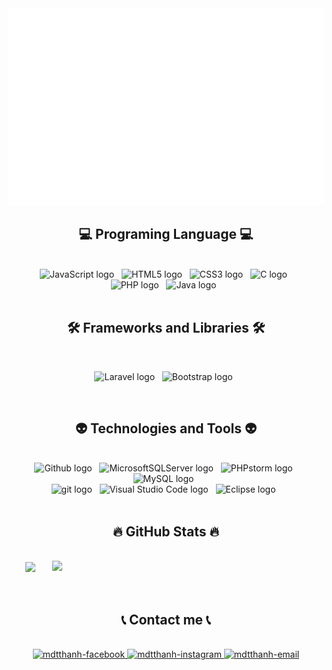   <a href="#" target="_blank">
    <img src="svg/thanhdao.svg" width="1200" alt="thanhdao" />
  </a>
  
  <h2 align="center">💻 Programing Language 💻</h2>
  <div align="center">
    <br>
    <!-- https://simpleicons.org/ -->
    <span><img src="https://img.shields.io/badge/JavaScript-282C34?logo=javascript&logoColor=F7DF1E" alt="JavaScript logo" title="JavaScript" height="25" /></span>
    &nbsp;
    <span><img src="https://img.shields.io/badge/HTML5-282C34?logo=html5&logoColor=E34F26" alt="HTML5 logo" title="HTML5" height="25" /></span>
    &nbsp;
    <span><img src="https://img.shields.io/badge/CSS3-282C34?logo=css3&logoColor=1572B6" alt="CSS3 logo" title="CSS3" height="25" /></span>
    &nbsp;
    <span><img src="https://img.shields.io/badge/C-282C34?logo=c&logoColor=A8B9CC" alt="C logo" title="C" height="25" /></span>
    &nbsp;
    <br>
    <span><img src="https://img.shields.io/badge/PHP-282C34?logo=php&logoColor=007ACC" alt="PHP logo" title="PHP" height="25" /></span>
    &nbsp;
    <span><img src="https://img.shields.io/badge/Java-282C34?logo=java&logoColor=FF7800" alt="Java logo" title="Java" height="25" /></span>
    &nbsp;
    <br>
  </div>
  <br>

<h2 align="center">🛠 Frameworks and Libraries 🛠</h2>
<div align="center">
  <br>
  <!-- https://simpleicons.org/ -->

  <span><img src="https://img.shields.io/badge/Laravel-282C34?logo=laravel&logoColor=FF2D20" alt="Laravel logo" title="Laravel" height="25" /></span>
  &nbsp;
  <span><img src="https://img.shields.io/badge/Bootstrap-282C34?logo=bootstrap&logoColor=7952B3" alt="Bootstrap logo" title="Bootstrap" height="25" /></span>
  &nbsp;
  <br>
</div>
<br>

<h2 align="center">👽 Technologies and Tools 👽</h2>
<div align="center">
  <br>
<!-- https://simpleicons.org/ -->
  <span><img src="https://img.shields.io/badge/Github-282C34?logo=github&logoColor=" alt="Github logo" title="Github" height="25"/></span>
  &nbsp;  
  <span><img src="https://img.shields.io/badge/Microsoft%20SQL%20Server-282C34?logo=MicrosoftSQLServer&logoColor=CC2927" alt="MicrosoftSQLServer logo" title="MicrosoftSQLServer" height="25" /></span>
  &nbsp;
  <span><img src="https://img.shields.io/badge/PHPstorm-282C34?logo=phpstorm&logoColor=945DD6" alt="PHPstorm logo" title="PHPstorm" height="25" /></span>
  &nbsp;
  <span><img src="https://img.shields.io/badge/MySQL-282C34?logo=MySQL&logoColor=4479A1" alt="MySQL logo" title="MySQL" height="25" /></span>
  &nbsp;
  <br>
  <span><img src="https://img.shields.io/badge/git-282C34?logo=git&logoColor=F05032" alt="git logo" title="git" height="25" /></span>
  &nbsp;
  <span><img src="https://img.shields.io/badge/VS%20Code-282C34?logo=visual-studio-code&logoColor=007ACC" alt="Visual Studio Code logo" title="Visual Studio Code" height="25" /></span>
  &nbsp;
  <span><img src="https://img.shields.io/badge/Eclipse-282C34?logo=eclipse&logoColor=2874F0" alt="Eclipse logo" title="Eclipse" height="25" /></span>
  &nbsp;
  <br>
</div>
<br>

<h2 align="center">🔥 GitHub Stats 🔥</h2>
<!-- https://github.com/anuraghazra/github-readme-stats -->
<br>
<div align=center>
  <a href="#" title="mdtthanh">
    <img width="315" align="center" src="https://github-readme-stats.vercel.app/api/top-langs/?username=mdtthanh&hide=c%23,powershell,Mathematica,Ruby,Objective-C,Objective-C%2b%2b,Cuda&title_color=61dafb&text_color=ffffff&icon_color=61dafb&bg_color=20232a&langs_count=8&layout=compact&border_color=61dafb&hide_border=true" />
  </a>
  <a href="#" title="mdtthanh">
    <img align="right" width="434" src="https://github-readme-stats.vercel.app/api?username=mdtthanh&show_icons=true&theme=react&border_color=61dafb&hide_border=true" />
  </a>
</div>
<br>
<br>
<h2 align="center">📞 Contact me 📞</h2>
<br>
<!-- https://icons8.com -->
<div align="center">  
  <a href="https://www.facebook.com/profile.php?id=100034572791259" target="blank">
    <img src="https://img.icons8.com/bubbles/100/000000/facebook-new.png" alt="mdtthanh-facebook" />
  </a>
  <a href="https://www.instagram.com/t_hanh_dao/" target="blank">
    <img src="https://img.icons8.com/bubbles/100/000000/instagram.png" alt="mdtthanh-instagram" />
  </a>
  <a href="mailto:trungquandev.official@gmail.com" target="top">
    <img src="https://img.icons8.com/bubbles/100/000000/apple-mail.png" alt="mdtthanh-email" />
  </a>
</div>

<br>

<!-- <h2 align="center">📑 My Favorites Quote 📑</h2>
<div align="center">
  <br>
  <a href="#" target="_blank">
  <img src="svg/thanh-quotes.svg" width="846" height="150" alt="thanhdao-quotes" />
  </a>
</div> -->
